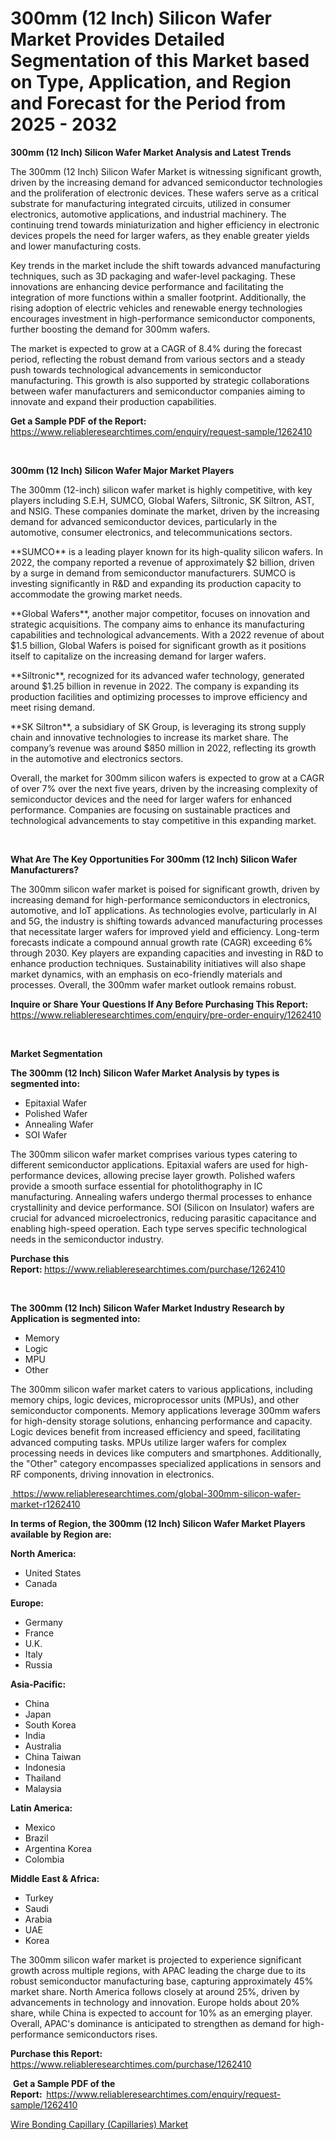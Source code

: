 <p><h1>300mm (12 Inch) Silicon Wafer Market Provides Detailed Segmentation of this Market based on Type, Application, and Region and Forecast for the Period from 2025 - 2032</h1></p><p><strong>300mm (12 Inch) Silicon Wafer Market Analysis and Latest Trends</strong></p>
<p><p>The 300mm (12 Inch) Silicon Wafer Market is witnessing significant growth, driven by the increasing demand for advanced semiconductor technologies and the proliferation of electronic devices. These wafers serve as a critical substrate for manufacturing integrated circuits, utilized in consumer electronics, automotive applications, and industrial machinery. The continuing trend towards miniaturization and higher efficiency in electronic devices propels the need for larger wafers, as they enable greater yields and lower manufacturing costs.</p><p>Key trends in the market include the shift towards advanced manufacturing techniques, such as 3D packaging and wafer-level packaging. These innovations are enhancing device performance and facilitating the integration of more functions within a smaller footprint. Additionally, the rising adoption of electric vehicles and renewable energy technologies encourages investment in high-performance semiconductor components, further boosting the demand for 300mm wafers.</p><p>The market is expected to grow at a CAGR of 8.4% during the forecast period, reflecting the robust demand from various sectors and a steady push towards technological advancements in semiconductor manufacturing. This growth is also supported by strategic collaborations between wafer manufacturers and semiconductor companies aiming to innovate and expand their production capabilities.</p></p>
<p><strong>Get a Sample PDF of the Report:&nbsp;</strong> <a href="https://www.reliableresearchtimes.com/enquiry/request-sample/1262410?utm_campaign=2229&utm_medium=2&utm_source=Github&utm_content=ia&utm_term=12022025&utm_id=300mm-12-inch-silicon-wafer">https://www.reliableresearchtimes.com/enquiry/request-sample/1262410</a></p>
<p>&nbsp;</p>
<p><strong>300mm (12 Inch) Silicon Wafer Major Market Players</strong></p>
<p><p>The 300mm (12-inch) silicon wafer market is highly competitive, with key players including S.E.H, SUMCO, Global Wafers, Siltronic, SK Siltron, AST, and NSIG. These companies dominate the market, driven by the increasing demand for advanced semiconductor devices, particularly in the automotive, consumer electronics, and telecommunications sectors. </p><p>**SUMCO** is a leading player known for its high-quality silicon wafers. In 2022, the company reported a revenue of approximately $2 billion, driven by a surge in demand from semiconductor manufacturers. SUMCO is investing significantly in R&D and expanding its production capacity to accommodate the growing market needs.</p><p>**Global Wafers**, another major competitor, focuses on innovation and strategic acquisitions. The company aims to enhance its manufacturing capabilities and technological advancements. With a 2022 revenue of about $1.5 billion, Global Wafers is poised for significant growth as it positions itself to capitalize on the increasing demand for larger wafers.</p><p>**Siltronic**, recognized for its advanced wafer technology, generated around $1.25 billion in revenue in 2022. The company is expanding its production facilities and optimizing processes to improve efficiency and meet rising demand. </p><p>**SK Siltron**, a subsidiary of SK Group, is leveraging its strong supply chain and innovative technologies to increase its market share. The company’s revenue was around $850 million in 2022, reflecting its growth in the automotive and electronics sectors.</p><p>Overall, the market for 300mm silicon wafers is expected to grow at a CAGR of over 7% over the next five years, driven by the increasing complexity of semiconductor devices and the need for larger wafers for enhanced performance. Companies are focusing on sustainable practices and technological advancements to stay competitive in this expanding market.</p></p>
<p>&nbsp;</p>
<p><strong>What Are The Key Opportunities For 300mm (12 Inch) Silicon Wafer Manufacturers?</strong></p>
<p><p>The 300mm silicon wafer market is poised for significant growth, driven by increasing demand for high-performance semiconductors in electronics, automotive, and IoT applications. As technologies evolve, particularly in AI and 5G, the industry is shifting towards advanced manufacturing processes that necessitate larger wafers for improved yield and efficiency. Long-term forecasts indicate a compound annual growth rate (CAGR) exceeding 6% through 2030. Key players are expanding capacities and investing in R&D to enhance production techniques. Sustainability initiatives will also shape market dynamics, with an emphasis on eco-friendly materials and processes. Overall, the 300mm wafer market outlook remains robust.</p></p>
<p><strong>Inquire or Share Your Questions If Any Before Purchasing This Report:</strong> <a href="https://www.reliableresearchtimes.com/enquiry/pre-order-enquiry/1262410?utm_campaign=2229&utm_medium=2&utm_source=Github&utm_content=ia&utm_term=12022025&utm_id=300mm-12-inch-silicon-wafer">https://www.reliableresearchtimes.com/enquiry/pre-order-enquiry/1262410</a></p>
<p>&nbsp;</p>
<p><strong>Market Segmentation</strong></p>
<p><strong>The 300mm (12 Inch) Silicon Wafer Market Analysis by types is segmented into:</strong></p>
<p><ul><li>Epitaxial Wafer</li><li>Polished Wafer</li><li>Annealing Wafer</li><li>SOI Wafer</li></ul></p>
<p><p>The 300mm silicon wafer market comprises various types catering to different semiconductor applications. Epitaxial wafers are used for high-performance devices, allowing precise layer growth. Polished wafers provide a smooth surface essential for photolithography in IC manufacturing. Annealing wafers undergo thermal processes to enhance crystallinity and device performance. SOI (Silicon on Insulator) wafers are crucial for advanced microelectronics, reducing parasitic capacitance and enabling high-speed operation. Each type serves specific technological needs in the semiconductor industry.</p></p>
<p><strong>Purchase this Report:&nbsp;</strong><a href="https://www.reliableresearchtimes.com/purchase/1262410?utm_campaign=2229&utm_medium=2&utm_source=Github&utm_content=ia&utm_term=12022025&utm_id=300mm-12-inch-silicon-wafer">https://www.reliableresearchtimes.com/purchase/1262410</a></p>
<p>&nbsp;</p>
<p><strong>The 300mm (12 Inch) Silicon Wafer Market Industry Research by Application is segmented into:</strong></p>
<p><ul><li>Memory</li><li>Logic</li><li>MPU</li><li>Other</li></ul></p>
<p><p>The 300mm silicon wafer market caters to various applications, including memory chips, logic devices, microprocessor units (MPUs), and other semiconductor components. Memory applications leverage 300mm wafers for high-density storage solutions, enhancing performance and capacity. Logic devices benefit from increased efficiency and speed, facilitating advanced computing tasks. MPUs utilize larger wafers for complex processing needs in devices like computers and smartphones. Additionally, the "Other" category encompasses specialized applications in sensors and RF components, driving innovation in electronics.</p></p>
<p><a href="https://www.reliableresearchtimes.com/global-300mm-silicon-wafer-market-r1262410?utm_campaign=2229&utm_medium=2&utm_source=Github&utm_content=ia&utm_term=12022025&utm_id=300mm-12-inch-silicon-wafer">&nbsp;https://www.reliableresearchtimes.com/global-300mm-silicon-wafer-market-r1262410</a></p>
<p><strong>In terms of Region, the 300mm (12 Inch) Silicon Wafer Market Players available by Region are:</strong></p>
<p>
    <p> <strong> North America: </strong>
        <ul>
            <li>United States</li>
            <li>Canada</li>
        </ul>
        </p> 
    <p> <strong> Europe: </strong>
        <ul>
            <li>Germany</li>
            <li>France</li>
            <li>U.K.</li>
            <li>Italy</li>
            <li>Russia</li>
        </ul>
        </p> 
    <p> <strong> Asia-Pacific: </strong>
        <ul>
            <li>China</li>
            <li>Japan</li>
            <li>South Korea</li>
            <li>India</li>
            <li>Australia</li>
            <li>China Taiwan</li>
            <li>Indonesia</li>
            <li>Thailand</li>
            <li>Malaysia</li>
        </ul>
        </p> 
    <p> <strong> Latin America: </strong>
        <ul>
            <li>Mexico</li>
            <li>Brazil</li>
            <li>Argentina Korea</li>
            <li>Colombia</li>
        </ul>
        </p> 
    <p> <strong> Middle East & Africa: </strong>
        <ul>
            <li>Turkey</li>
            <li>Saudi</li>
            <li>Arabia</li>
            <li>UAE</li>
            <li>Korea</li>
        </ul>
    </p>
    </p>
<p><p>The 300mm silicon wafer market is projected to experience significant growth across multiple regions, with APAC leading the charge due to its robust semiconductor manufacturing base, capturing approximately 45% market share. North America follows closely at around 25%, driven by advancements in technology and innovation. Europe holds about 20% share, while China is expected to account for 10% as an emerging player. Overall, APAC's dominance is anticipated to strengthen as demand for high-performance semiconductors rises.</p></p>
<p><strong>Purchase this Report: </strong><a href="https://www.reliableresearchtimes.com/purchase/1262410?utm_campaign=2229&utm_medium=2&utm_source=Github&utm_content=ia&utm_term=12022025&utm_id=300mm-12-inch-silicon-wafer">https://www.reliableresearchtimes.com/purchase/1262410</a></p>
<p>&nbsp;<strong>Get a Sample PDF of the Report:&nbsp;&nbsp;</strong><a href="https://www.reliableresearchtimes.com/enquiry/request-sample/1262410?utm_campaign=2229&utm_medium=2&utm_source=Github&utm_content=ia&utm_term=12022025&utm_id=300mm-12-inch-silicon-wafer">https://www.reliableresearchtimes.com/enquiry/request-sample/1262410</a></p>
<p><strong></strong></p>
<p><p><a href="https://github.com/DianaWilson796/Market-Research-Report-List-1/blob/main/wire-bonding-capillary-capillaries-market.md?utm_campaign=2229&utm_medium=2&utm_source=Github&utm_content=ia&utm_term=12022025&utm_id=300mm-12-inch-silicon-wafer">Wire Bonding Capillary (Capillaries) Market</a></p></p>